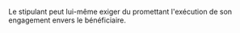 Le stipulant peut lui-même exiger du promettant l'exécution de son engagement envers le bénéficiaire.